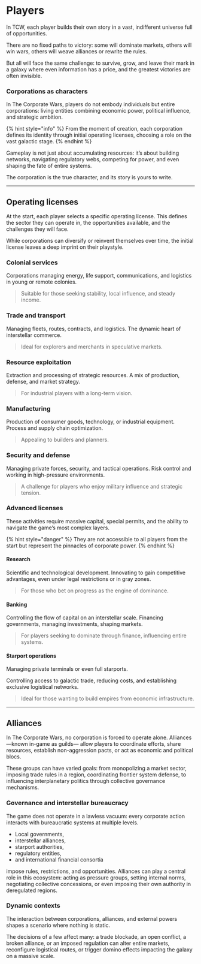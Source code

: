 # Players

In TCW, each player builds their own story in a vast, indifferent universe full of opportunities.

There are no fixed paths to victory: some will dominate markets, others will win wars, others will weave alliances or rewrite the rules.

But all will face the same challenge: to survive, grow, and leave their mark in a galaxy where even information has a price, and the greatest victories are often invisible.

### Corporations as characters

In The Corporate Wars, players do not embody individuals but entire corporations: living entities combining economic power, political influence, and strategic ambition.

{% hint style="info" %}
From the moment of creation, each corporation defines its identity through initial operating licenses, choosing a role on the vast galactic stage.
{% endhint %}

Gameplay is not just about accumulating resources: it’s about building networks, navigating regulatory webs, competing for power, and even shaping the fate of entire systems.

The corporation is the true character, and its story is yours to write.

***

## Operating licenses

At the start, each player selects a specific operating license. This defines the sector they can operate in, the opportunities available, and the challenges they will face.

While corporations can diversify or reinvent themselves over time, the initial license leaves a deep imprint on their playstyle.

### Colonial services

Corporations managing energy, life support, communications, and logistics in young or remote colonies.

> Suitable for those seeking stability, local influence, and steady income.

### Trade and transport

Managing fleets, routes, contracts, and logistics. The dynamic heart of interstellar commerce.

> Ideal for explorers and merchants in speculative markets.

### Resource exploitation

Extraction and processing of strategic resources. A mix of production, defense, and market strategy.

> For industrial players with a long-term vision.

### Manufacturing

Production of consumer goods, technology, or industrial equipment. Process and supply chain optimization.

> Appealing to builders and planners.

### Security and defense

Managing private forces, security, and tactical operations. Risk control and working in high-pressure environments.

> A challenge for players who enjoy military influence and strategic tension.

### Advanced licenses

These activities require massive capital, special permits, and the ability to navigate the game’s most complex layers.

{% hint style="danger" %}
They are not accessible to all players from the start but represent the pinnacles of corporate power.
{% endhint %}

#### Research

Scientific and technological development. Innovating to gain competitive advantages, even under legal restrictions or in gray zones.

> For those who bet on progress as the engine of dominance.

#### Banking

Controlling the flow of capital on an interstellar scale. Financing governments, managing investments, shaping markets.

> For players seeking to dominate through finance, influencing entire systems.

#### Starport operations

Managing private terminals or even full starports.

Controlling access to galactic trade, reducing costs, and establishing exclusive logistical networks.

> Ideal for those wanting to build empires from economic infrastructure.

***

## Alliances

In The Corporate Wars, no corporation is forced to operate alone. Alliances —known in-game as guilds— allow players to coordinate efforts, share resources, establish non-aggression pacts, or act as economic and political blocs.

These groups can have varied goals: from monopolizing a market sector, imposing trade rules in a region, coordinating frontier system defense, to influencing interplanetary politics through collective governance mechanisms.

### Governance and interstellar bureaucracy

The game does not operate in a lawless vacuum: every corporate action interacts with bureaucratic systems at multiple levels.

* Local governments,
* interstellar alliances,
* starport authorities,
* regulatory entities,
* and international financial consortia

impose rules, restrictions, and opportunities. Alliances can play a central role in this ecosystem: acting as pressure groups, setting internal norms, negotiating collective concessions, or even imposing their own authority in deregulated regions.

### Dynamic contexts

The interaction between corporations, alliances, and external powers shapes a scenario where nothing is static.

The decisions of a few affect many: a trade blockade, an open conflict, a broken alliance, or an imposed regulation can alter entire markets, reconfigure logistical routes, or trigger domino effects impacting the galaxy on a massive scale.
